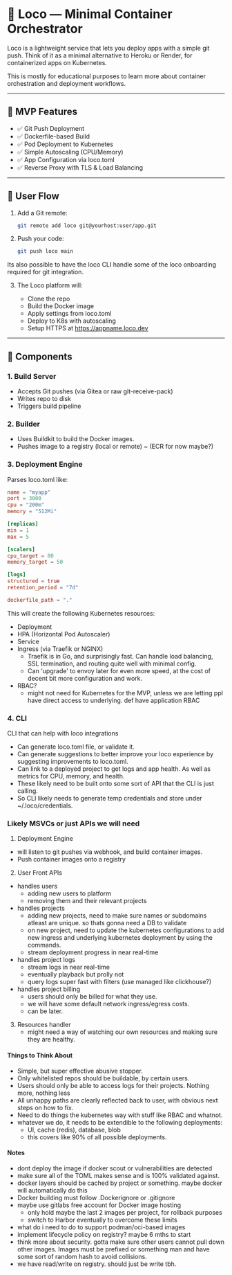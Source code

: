 # 🚂 Loco — Minimal Container Orchestrator

Loco is a lightweight service that lets you deploy apps with a simple git push. Think of it as a minimal alternative to Heroku or Render, for containerized apps on Kubernetes.

This is mostly for educational purposes to learn more about container orchestration and deployment workflows.

---

## 🎯 MVP Features

- ✅ Git Push Deployment
- ✅ Dockerfile-based Build
- ✅ Pod Deployment to Kubernetes
- ✅ Simple Autoscaling (CPU/Memory)
- ✅ App Configuration via loco.toml
- ✅ Reverse Proxy with TLS & Load Balancing

---

## 📁 User Flow

1. Add a Git remote:

   ```bash
   git remote add loco git@yourhost:user/app.git
   ```

2. Push your code:

   ```bash
   git push loco main
   ```

Its also possible to have the loco CLI handle some of the loco onboarding required for git integration.

3. The Loco platform will:

   - Clone the repo
   - Build the Docker image
   - Apply settings from loco.toml
   - Deploy to K8s with autoscaling
   - Setup HTTPS at https://appname.loco.dev

---

## 🧱 Components

### 1. Build Server

- Accepts Git pushes (via Gitea or raw git-receive-pack)
- Writes repo to disk
- Triggers build pipeline

### 2. Builder

- Uses Buildkit to build the Docker images.
- Pushes image to a registry (local or remote) ~ (ECR for now maybe?)

### 3. Deployment Engine

Parses loco.toml like:

```toml
name = "myapp"
port = 3000
cpu = "200m"
memory = "512Mi"

[replicas]
min = 1
max = 5

[scalers]
cpu_target = 80
memory_target = 50

[logs]
structured = true
retention_period = "7d"

dockerfile_path = "."


```

This will create the following Kubernetes resources:

- Deployment
- HPA (Horizontal Pod Autoscaler)
- Service
- Ingress (via Traefik or NGINX)
  - Traefik is in Go, and surprisingly fast. Can handle load balancing, SSL termination, and routing quite well with minimal config.
  - Can 'upgrade' to envoy later for even more speed, at the cost of decent bit more configuration and work.
- RBAC?
  - might not need for Kubernetes for the MVP, unless we are letting ppl have direct access to underlying. def have application RBAC

### 4. CLI

CLI that can help with loco integrations

- Can generate loco.toml file, or validate it.
- Can generate suggestions to better improve your loco experience by suggesting improvements to loco.toml.
- Can link to a deployed project to get logs and app health. As well as metrics for CPU, memory, and health.
- These likely need to be built onto some sort of API that the CLI is just calling.
- So CLI likely needs to generate temp credentials and store under ~/.loco/credentials.

### Likely MSVCs or just APIs we will need

1. Deployment Engine

- will listen to git pushes via webhook, and build container images.
- Push container images onto a registry

2. User Front APIs

- handles users
  - adding new users to platform
  - removing them and their relevant projects
- handles projects
  - adding new projects, need to make sure names or subdomains atleast are unique. so thats gonna need a DB to validate
  - on new project, need to update the kubernetes configurations to add new ingress and underlying kubernetes deployment by using the commands.
  - stream deployment progress in near real-time
- handles project logs
  - stream logs in near real-time
  - eventually playback but prolly not
  - query logs super fast with filters (use managed like clickhouse?)
- handles project billing
  - users should only be billed for what they use.
  - we will have some default network ingress/egress costs.
  - can be later.

3. Resources handler
   - might need a way of watching our own resources and making sure they are healthy.

#### Things to Think About

- Simple, but super effective abusive stopper.
- Only whitelisted repos should be buildable, by certain users.
- Users should only be able to access logs for their projects. Nothing more, nothing less
- All unhappy paths are clearly reflected back to user, with obvious next steps on how to fix.
- Need to do things the kubernetes way with stuff like RBAC and whatnot.
- whatever we do, it needs to be extendible to the following deployments:
  - UI, cache (redis), database, blob
  - this covers like 90% of all possible deployments.

#### Notes

- dont deploy the image if docker scout or vulnerabilities are detected
- make sure all of the TOML makes sense and is 100% validated against.
- docker layers should be cached by project or something. maybe docker will automatically do this
- Docker building must follow .Dockerignore or .gitignore
- maybe use gitlabs free account for Docker image hosting
  - only hold maybe the last 2 images per project, for rollback purposes
  - switch to Harbor eventually to overcome these limits
- what do i need to do to support podman/oci-based images
- implement lifecycle policy on registry? maybe 6 mths to start
- think more about security. gotta make sure other users cannot pull down other images. Images must be prefixed or something man and have some sort of random hash to avoid collisions.
- we have read/write on registry. should just be write tbh.
